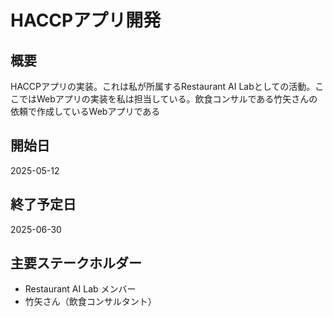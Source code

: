 # HACCPアプリ開発

## 概要
HACCPアプリの実装。これは私が所属するRestaurant AI Labとしての活動。ここではWebアプリの実装を私は担当している。飲食コンサルである竹矢さんの依頼で作成しているWebアプリである

## 開始日
2025-05-12

## 終了予定日
2025-06-30

## 主要ステークホルダー
- Restaurant AI Lab メンバー
- 竹矢さん（飲食コンサルタント） 